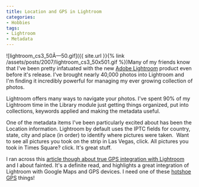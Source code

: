 ```yaml
---
title: Location and GPS in Lightroom
categories:
- Hobbies
tags:
- Lightroom
- Metadata
---
```


![lightroom_cs3_50Ã—50.gif]({{ site.url }}{% link /assets/posts/2007/lightroom_cs3_50x501.gif %})Many of my friends know that I've been pretty infatuated with the new [Adobe Lightroom](http://www.adobe.com/products/photoshoplightroom/) product even before it's release. I've brought nearly 40,000 photos into Lightroom and I'm finding it incredibly powerful for managing my ever growing collection of photos.

Lightroom offers many ways to navigate your photos. I've spent 90% of my Lightroom time in the Library module just getting things organized, put into collections, keywords applied and making the metadata useful.

One of the metadata items I've been particularly excited about has been the Location information. Lightroom by default uses the IPTC fields for country, state, city and place (in order) to identify where pictures were taken.  Want to see all pictures you took on the strip in Las Vegas, click. All pictures you took in Times Square? click. It's great stuff.

I ran across this [article though about true GPS integration with Lightroom](http://lightroom-news.com/2007/03/23/gps-metadata-in-lightroom-and-google-maps/) and I about fainted. It's a definite read, and highlights a great integration of Lightroom with Google Maps and GPS devices. I need one of these [hotshoe GPS](http://www.cameratown.com/news/news.cfm/hurl/id%7C3758) things!
